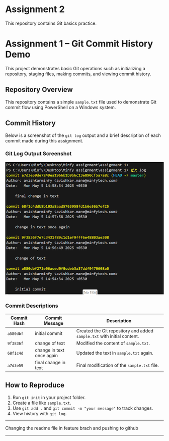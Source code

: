 # Assignment 2
This repository contains Git basics practice.


#  Assignment 1 – Git Commit History Demo

This project demonstrates basic Git operations such as initializing a repository, staging files, making commits, and viewing commit history.


## Repository Overview

This repository contains a simple `sample.txt` file used to demonstrate Git commit flow using PowerShell on a Windows system.


##  Commit History

Below is a screenshot of the `git log` output and a brief description of each commit made during this assignment.

###  Git Log Output Screenshot
![alt text](image.png)

###  Commit Descriptions

| Commit Hash | Commit Message             | Description                                  |
|-------------|-----------------------------|----------------------------------------------|
| `a580dbf`   | initial commit              | Created the Git repository and added `sample.txt` with initial content. |
| `9f3836f`   | change of text              | Modified the content of `sample.txt`.        |
| `68f1c4d`   | change in text once again   | Updated the text in `sample.txt` again.      |
| `a7d3e59`   | final change in text        | Final modification of the `sample.txt` file. |


##  How to Reproduce

1. Run `git init` in your project folder.
2. Create a file like `sample.txt`.
3. Use `git add .` and `git commit -m "your message"` to track changes.
4. View history with `git log`.



_______________________________________________________________
Changing the readme file in feature brach and pushing to github 
_______________________________________________________________

